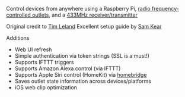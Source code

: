 Control devices from anywhere using a Raspberry Pi, [radio frequency-controlled outlets](https://www.amazon.com/Etekcity-Wireless-Electrical-Household-Appliances/dp/B00DQELHBS), and a [433MHz receiver/transmitter](https://www.amazon.com/SMAKN®-433Mhz-Transmitter-Receiver-Arduino/dp/B00M2CUALS) 

Original credit to [Tim Leland](https://timleland.com/wireless-power-outlets/) 
Excellent setup guide by [Sam Kear](https://www.samkear.com/hardware/control-power-outlets-wirelessly-raspberry-pi)  

Additions
- Web UI refresh
- Simple authentication via token strings (SSL is a must!)
- Supports IFTTT triggers
- Supports Amazon Alexa control (via IFTTT)
- Supports Apple Siri control (HomeKit) via [homebridge](https://github.com/nfarina/homebridge)
- Saves outlet state information across devices/platforms
- iOS web clip optimization
